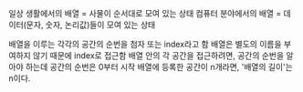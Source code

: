 일상 생활에서의 배열 = 사물이 순서대로 모여 있는 상태
컴퓨터 분야에서의 배열 = 데이터(문자, 숫자, 논리값)들이 모여 있는 상태

배열을 이루는 각각의 공간의 순번을 첨자 또는 index라고 함
배열은 별도의 이름을 부여하지 않기 때문에 index로 접근함
배열 안의 각 공간을 접근하려면, 공간의 순번을 알아야 하는데 공간의 순번은 0부터 시작
배열에 등록한 공간이 n개라면, '배열의 길이'는 n이다.